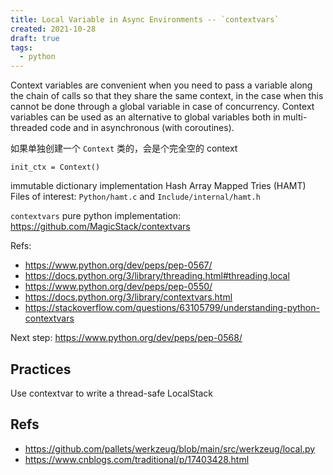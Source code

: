 ```yaml
---
title: Local Variable in Async Environments -- `contextvars`
created: 2021-10-28
draft: true
tags:
  - python
---
```


Context variables are convenient when you need to pass a variable along the
chain of calls so that they share the same context, in the case when this cannot
be done through a global variable in case of concurrency. Context variables can
be used as an alternative to global variables both in multi-threaded code and in
asynchronous (with coroutines).

如果单独创建一个 `Context` 类的，会是个完全空的 context

```
init_ctx = Context()
```

immutable dictionary implementation Hash Array Mapped Tries (HAMT) Files of
interest: `Python/hamt.c` and `Include/internal/hamt.h`

`contextvars` pure python implementation:
https://github.com/MagicStack/contextvars

Refs:

- https://www.python.org/dev/peps/pep-0567/
- https://docs.python.org/3/library/threading.html#threading.local
- https://www.python.org/dev/peps/pep-0550/
- https://docs.python.org/3/library/contextvars.html
- https://stackoverflow.com/questions/63105799/understanding-python-contextvars

Next step: https://www.python.org/dev/peps/pep-0568/

## Practices

Use contextvar to write a thread-safe LocalStack

## Refs

- https://github.com/pallets/werkzeug/blob/main/src/werkzeug/local.py
- https://www.cnblogs.com/traditional/p/17403428.html
